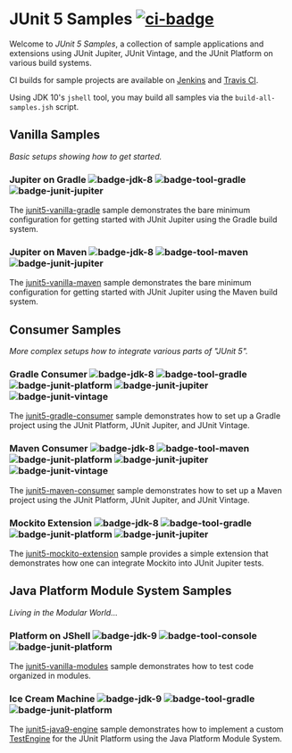 # JUnit 5 Samples [![ci-badge]][ci-travis]

Welcome to _JUnit 5 Samples_, a collection of sample applications and extensions
using JUnit Jupiter, JUnit Vintage, and the JUnit Platform on various build systems.

CI builds for sample projects are available on [Jenkins][ci-jenkins] and
[Travis CI][ci-travis].

Using JDK 10's `jshell` tool, you may build all samples via the `build-all-samples.jsh`
script.

## Vanilla Samples

_Basic setups showing how to get started._

### Jupiter on Gradle ![badge-jdk-8] ![badge-tool-gradle] ![badge-junit-jupiter]

The [junit5-vanilla-gradle] sample demonstrates the bare minimum configuration for
getting started with JUnit Jupiter using the Gradle build system.

### Jupiter on Maven ![badge-jdk-8] ![badge-tool-maven] ![badge-junit-jupiter]

The [junit5-vanilla-maven] sample demonstrates the bare minimum configuration for
getting started with JUnit Jupiter using the Maven build system.


## Consumer Samples

_More complex setups how to integrate various parts of "JUnit 5"._ 

### Gradle Consumer ![badge-jdk-8] ![badge-tool-gradle] ![badge-junit-platform] ![badge-junit-jupiter] ![badge-junit-vintage]

The [junit5-gradle-consumer] sample demonstrates how to set up a Gradle project
using the JUnit Platform, JUnit Jupiter, and JUnit Vintage.

### Maven Consumer ![badge-jdk-8] ![badge-tool-maven] ![badge-junit-platform] ![badge-junit-jupiter] ![badge-junit-vintage]

The [junit5-maven-consumer] sample demonstrates how to set up a Maven project
using the JUnit Platform, JUnit Jupiter, and JUnit Vintage.

### Mockito Extension ![badge-jdk-8] ![badge-tool-gradle] ![badge-junit-platform] ![badge-junit-jupiter]

The [junit5-mockito-extension] sample provides a simple extension that demonstrates
how one can integrate Mockito into JUnit Jupiter tests.


## Java Platform Module System Samples

_Living in the Modular World..._

### Platform on JShell ![badge-jdk-9] ![badge-tool-console] ![badge-junit-platform]

The [junit5-vanilla-modules] sample demonstrates how to test code organized in modules.

### Ice Cream Machine ![badge-jdk-9] ![badge-tool-gradle] ![badge-junit-platform]

The [junit5-java9-engine] sample demonstrates how to implement a custom
[TestEngine][guide-custom-engine] for the JUnit Platform using the Java
Platform Module System.

[junit5-gradle-consumer]: junit5-gradle-consumer
[junit5-maven-consumer]: junit5-maven-consumer
[junit5-vanilla-gradle]: junit5-vanilla-gradle
[junit5-vanilla-maven]: junit5-vanilla-maven
[junit5-vanilla-modules]: junit5-vanilla-modules
[junit5-mockito-extension]: junit5-mockito-extension
[junit5-java9-engine]: junit5-java9-engine

[badge-jdk-8]: https://img.shields.io/badge/jdk-8-yellow.svg "JDK-8"
[badge-jdk-9]: https://img.shields.io/badge/jdk-9-orange.svg "JDK-9"
[badge-jdk-10]: https://img.shields.io/badge/jdk-10-red.svg "JDK-10 or higher"
[badge-tool-gradle]: https://img.shields.io/badge/tool-gradle-blue.svg "Gradle wrapper included"
[badge-tool-maven]: https://img.shields.io/badge/tool-maven-0440af.svg "Maven wrapper included"
[badge-tool-console]: https://img.shields.io/badge/tool-console-022077.svg "Command line tools"
[badge-junit-platform]: https://img.shields.io/badge/junit-platform-brightgreen.svg "JUnit Platform"
[badge-junit-jupiter]: https://img.shields.io/badge/junit-jupiter-green.svg "JUnit Jupiter Engine"
[badge-junit-vintage]: https://img.shields.io/badge/junit-vintage-yellowgreen.svg "JUnit Vintage Engine"

[ci-badge]: https://travis-ci.org/junit-team/junit5-samples.svg "Travis CI build status"
[ci-travis]: https://travis-ci.org/junit-team/junit5-samples
[ci-jenkins]: https://junit.ci.cloudbees.com/blue/organizations/jenkins/JUnit%205%20Samples/branches/

[guide-custom-engine]: http://junit.org/junit5/docs/current/user-guide/#launcher-api-engines-custom "Plugging in Your Own Test Engine"

